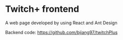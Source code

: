 # Twitch+ frontend
A web page developed by using React and Ant Design

Backend code: https://github.com/bjiang97/twitchPlus
